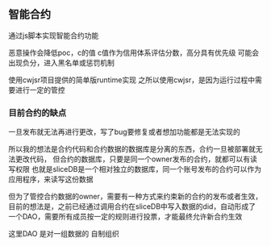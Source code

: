 ## 智能合约

通过js脚本实现智能合约功能

恶意操作会降低poc，c的值
c值作为信用体系评估分数，高分具有优先级
可能会出现负分，进入黑名单或惩罚机制

使用cwjsr项目提供的简单版runtime实现
之所以使用cwjsr，是因为运行过程中需要进行一定的管控


### 目前合约的缺点

一旦发布就无法再进行更改，写了bug要修复或者想加功能都是无法实现的

所以我的想法是合约代码和合约数据的数据库是分离的东西，合约一旦被部署就无法更改代码，
但合约的数据库，只要是同一个owner发布的合约，就都可以有读写权限
也就是sliceDB是一个相对独立的数据库，同一个账号发布的合约可以作为应用程序，来读写这份数据

但为了管控合约数据的owner，需要有一种方式来约束新的合约的发布或者生效，
目前的想法是，之前已经通过调用合约在sliceDB中写入数据的did，自动形成了一个DAO，需要所有成员按一定的规则进行投票，才能最终允许新合约生效

这里DAO 是对一组数据的 自制组织
